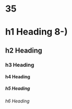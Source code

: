 # 35
# h1 Heading 8-)
## h2 Heading
### h3 Heading
#### h4 Heading
##### h5 Heading
###### h6 Heading
